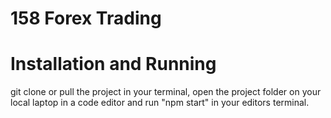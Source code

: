 # 158 Forex Trading

# Installation and Running

git clone or pull the project in your terminal, open the project folder on your local laptop in a code editor and run "npm start" in your editors terminal.
